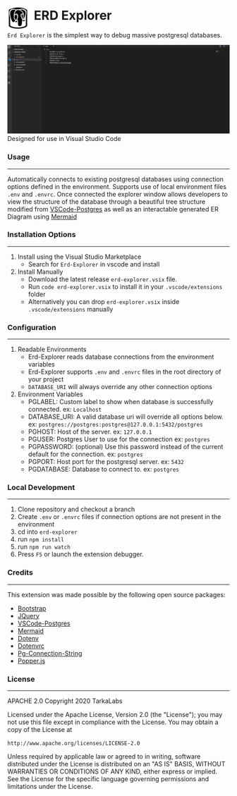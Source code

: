 # <img src="resources/postgres-explorer.svg" width="48" style="position: absolute"><div style="padding:1px 0px 0px 60px">ERD Explorer<div/> 

`Erd Explorer` is the simplest way to debug massive postgresql databases.

![DEMO-1.gif](resources/gifs/DEMO-1.gif)
Designed for use in Visual Studio Code

### Usage
---
Automatically connects to existing postgresql databases using connection options defined in the environment.
Supports use of local environment files `.env` and `.envrc`.
Once connected the explorer window allows developers to view the structure of the database through a beautiful tree structure modified from [VSCode-Postgres](https://marketplace.visualstudio.com/items?itemName=ckolkman.vscode-postgres) as well as an interactable generated ER Diagram using [Mermaid](https://www.npmjs.com/package/mermaid)

### Installation Options
---
1. Install using the Visual Studio Marketplace
    + Search for `Erd-Explorer` in vscode and install
2. Install Manually
    + Download the latest release `erd-explorer.vsix` file.
    + Run `code erd-explorer.vsix` to install it in your `.vscode/extensions` folder
    + Alternatively you can drop `erd-explorer.vsix` inside `.vscode/extensions` manually

### Configuration
---
1. Readable Environments
    + Erd-Explorer reads database connections from the environment variables
    + Erd-Explorer supports `.env` and `.envrc` files in the root directory of your project
    + `DATABASE_URI` will always override any other connection options
2. Environment Variables
    + PGLABEL: Custom label to show when database is successfully connected. ex: `Localhost`
    + DATABASE_URI: A valid database uri will override all options below. ex: `postgres://postgres:postgres@127.0.0.1:5432/postgres`
    + PGHOST: Host of the server. ex: `127.0.0.1`
    + PGUSER: Postgres User to use for the connection ex: `postgres`
    + PGPASSWORD: (optional) Use this password instead of the current default for the connection. ex: `postgres`
    + PGPORT: Host port for the postgresql server. ex: `5432`
    + PGDATABASE: Database to connect to. ex: `postgres`

### Local Development
---
1. Clone repository and checkout a branch
2. Create `.env` or `.envrc` files if connection options are not present in the environment
3. cd into `erd-explorer`
4. run `npm install`
5. run `npm run watch`
6. Press `F5` or launch the extension debugger.

### Credits
---
This extension was made possible by the following open source packages:
- [Bootstrap](https://www.npmjs.com/package/bootstrap)
- [JQuery](https://www.npmjs.com/package/jquery)
- [VSCode-Postgres](https://marketplace.visualstudio.com/items?itemName=ckolkman.vscode-postgres)
- [Mermaid](https://www.npmjs.com/package/mermaid)
- [Dotenv](https://www.npmjs.com/package/dotenv)
- [Dotenvrc](https://www.npmjs.com/package/dotenvrc)
- [Pg-Connection-String](https://www.npmjs.com/package/pg-connection-string)
- [Popper.js](https://www.npmjs.com/package/popper.js/v/1.16.1)

### License
---
APACHE 2.0
Copyright 2020 TarkaLabs

Licensed under the Apache License, Version 2.0 (the "License");
you may not use this file except in compliance with the License.
You may obtain a copy of the License at

    http://www.apache.org/licenses/LICENSE-2.0

Unless required by applicable law or agreed to in writing, software
distributed under the License is distributed on an "AS IS" BASIS,
WITHOUT WARRANTIES OR CONDITIONS OF ANY KIND, either express or implied.
See the License for the specific language governing permissions and
limitations under the License.